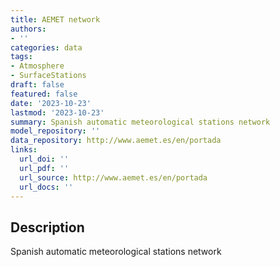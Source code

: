 ```yaml
---
title: AEMET network
authors:
- ''
categories: data
tags:
- Atmosphere
- SurfaceStations
draft: false
featured: false
date: '2023-10-23'
lastmod: '2023-10-23'
summary: Spanish automatic meteorological stations network
model_repository: ''
data_repository: http://www.aemet.es/en/portada
links:
  url_doi: ''
  url_pdf: ''
  url_source: http://www.aemet.es/en/portada
  url_docs: ''
---
```


## Description

Spanish automatic meteorological stations network

